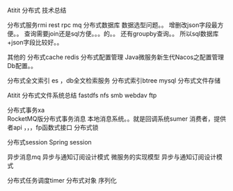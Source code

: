 Atitit 分布式 技术总结

分布式服务rmi rest rpc mq
分布式数据库
数据选型问题。。
增删改json字段最方便。。
查询需要join还是sql方便。。。的。。
还有groupby查询。。  所以sql数据库+json字段比较好。。

其他的
分布式cache redis
分布式配置管理
Java微服务新生代Nacos之配置管理
Db配置。。

分布式全文索引 es ，db全文检索服务
分布式索引btree mysql
分布式文件存储


Atitit 分布式文件系统总结 fastdfs nfs smb webdav ftp

分布式事务xa  
RocketMQ版分布式事务消息
本地消息系统。。就是回调系统sumer 消费者，提供者api  ，，，fp函数式接口
 分布式锁

分布式session
Spring session

异步消息mq
异步与通知订阅设计模式
微服务的实现模型 异步与通知订阅设计模式

分布式任务调度timer
分布式对象 序列化
